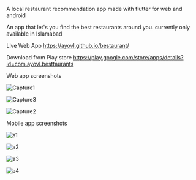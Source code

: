A local restaurant recommendation app made with flutter for web and android

An app that let's you find the best restaurants around you. currently only available in Islamabad

Live Web App
https://ayovl.github.io/bestaurant/

Download from Play store
https://play.google.com/store/apps/details?id=com.ayovl.besttaurants


Web app screenshots

![Capture1](https://user-images.githubusercontent.com/57319905/178007839-f135c437-de4e-40c0-a219-fa9ad88fc14d.PNG)

![Capture3](https://user-images.githubusercontent.com/57319905/178007886-51a74706-d4cc-4b3c-9eb4-3261a896b872.PNG)

![Capture2](https://user-images.githubusercontent.com/57319905/178007902-30f2200c-c01d-429d-9eb8-d871ceb0713d.PNG)


Mobile app screenshots

![a1](https://user-images.githubusercontent.com/57319905/178007979-be4a2550-4a33-4096-a856-dfee0e8398a7.PNG)

![a2](https://user-images.githubusercontent.com/57319905/178008003-0601802a-7898-47ba-a189-c169fb92802c.PNG)

![a3](https://user-images.githubusercontent.com/57319905/178008020-db245b42-3346-476e-9537-74cd48575e92.PNG)

![a4](https://user-images.githubusercontent.com/57319905/178008032-c08e1ab4-cbe4-4f09-8aec-fedc68c5d90f.PNG)
